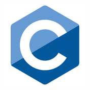 <img src="https://raw.githubusercontent.com/devicons/devicon/refs/heads/master/icons/c/c-original.svg"></img>
